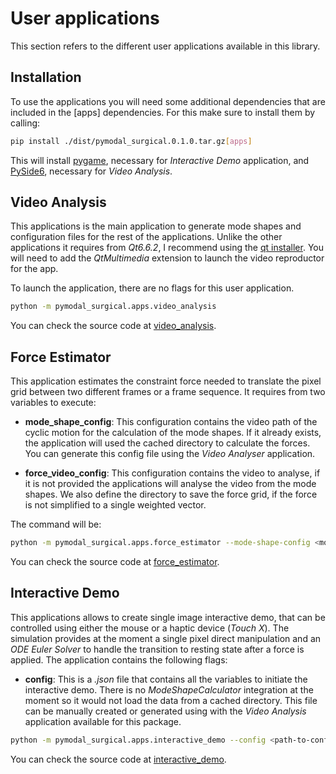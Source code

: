 # User applications

This section refers to the different user applications available in this library.

## Installation

To use the applications you will need some additional dependencies that are included in the [apps] dependencies. For this make sure to install them by calling:

```sh
pip install ./dist/pymodal_surgical.0.1.0.tar.gz[apps]
```

This will install [pygame](https://www.pygame.org/news), necessary for *Interactive Demo* application, and [PySide6](https://pypi.org/project/PySide6/), necessary for *Video Analysis*.

## Video Analysis


This applications is the main application to generate mode shapes and configuration files for the rest of the applications. Unlike the other applications it requires from *Qt6.6.2*, I recommend using the [qt installer](https://download.qt.io/official_releases/online_installers/). You will need to add the *QtMultimedia* extension to launch the video reproductor for the app. 

To launch the application, there are no flags for this user application.    

```sh
python -m pymodal_surgical.apps.video_analysis
```

You can check the source code at [video_analysis](video_analysis).

## Force Estimator

This application estimates the constraint force needed to translate the pixel grid between two different frames or a frame sequence. It requires from two variables to execute:

* **mode_shape_config**: This configuration contains the video path of the cyclic motion for the calculation of the mode shapes. If it already exists, the application will used the cached directory to calculate the forces. You can generate this config file using the *Video Analyser* application.

* **force_video_config**: This configuration contains the video to analyse, if it is not provided the applications will analyse the video from the mode shapes. We also define the directory to save the force grid, if the force is not simplified to a single weighted vector.

The command will be:

```sh
python -m pymodal_surgical.apps.force_estimator --mode-shape-config <mode-shape-config-dict> --force-video-config <force-video-config-dict>
```

You can check the source code at [force_estimator](force_estimator).

## Interactive Demo

This applications allows to create single image interactive demo, that can be controlled using either the mouse or a haptic device (*Touch X*). The simulation provides at the moment a single pixel direct manipulation and an *ODE Euler Solver* to handle the transition to resting state after a force is applied. The application contains the following flags:

* **config**: This is a *.json* file that contains all the variables to initiate the interactive demo. There is no *ModeShapeCalculator* integration at the moment so it would not load the data from a cached directory. This file can be manually created or generated using with the *Video Analysis* application available for this package.

```sh
python -m pymodal_surgical.apps.interactive_demo --config <path-to-config-file>
```

You can check the source code at [interactive_demo](interactive_demo).


